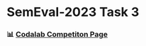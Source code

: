 # SemEval-2023 Task 3

### 📊 [Codalab Competiton Page](https://codalab.lisn.upsaclay.fr/competitions/16141)
